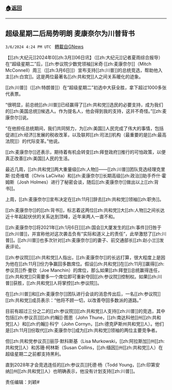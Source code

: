 ###  [:house:返回](README.md)
---


## 超级星期二后局势明朗 麦康奈尔为川普背书
`3/6/2024 4:24 PM UTC ` [轉載自GNews](https://gnews.org/articles/2371285)

【[[zh:大纪元]]2024年0[[zh:3月]]06日讯】（[[zh:大纪元]]记者夏雨综合报导）在“超级星期二”后，[[zh:参议院少数党领袖]]米奇‧[[zh:麦康奈尔]]（Mitch McConnell）周三（[[zh:3月6日]]）宣布支持[[zh:川普]]的总统竞选，帮助他入主[[zh:白宫]]。这是两位最著名[[zh:共和党]]人之间关系暖化的迹象。

[[zh:川普]]（[[zh:特朗普]]）在“超级星期二”初选中大获全胜，拿下超过1000多张代表票。

“很明显，前总统[[zh:川普]]已经赢得了[[zh:共和党]]选民的必要支持，成为我们的[[zh:美国总统]]候选人。作为提名人，他会得到我的支持，这并不奇怪。”[[zh:麦康奈尔]]说。

“在他担任总统期间，我们共同努力，为[[zh:美国]]人民完成了伟大的事情，包括促进[[zh:经济]]发展的税收改革，以及联邦[[zh:司法]]机构（最重要的是[[zh:最高法院]]）的代际变革。”他说。

[[zh:麦康奈尔]]还表示，期待着有机会转变[[zh:拜登政府]]推行的可怕政策，以便真正改善[[zh:美国]]人民的生活。

最近几周，[[zh:共和党]]两大重量级[[zh:人物]]——[[zh:川普]]团队竞选经理克里斯‧拉奇维塔（Chris LaCivita）和[[zh:麦康奈尔]]长期高级[[zh:政治]]助手乔什‧霍姆斯（Josh Holmes）进行了秘密会谈，随后[[zh:麦康奈尔]]做出以上[[zh:背书]]。

上周，[[zh:麦康奈尔]]宣布决定在[[zh:11月]]辞去[[zh:共和党]]领袖[[zh:职务]]。

[[zh:麦康奈尔]]的[[zh:背书]]，标志着这两位[[zh:共和党]]大[[zh:人物]]之间长达近十年起起伏伏的关系达到顶峰，近年来两人一直不和。

[[zh:麦康奈尔]]将2021年[[zh:1月6日]][[zh:国会]]大厦发生的[[zh:事件]]归咎于[[zh:川普]]，并宣称他对这次袭击负有“实际和道义上的责任”，此举激怒了[[zh:川普]]。[[zh:川普]]也多次针对[[zh:麦康奈尔]]的妻子、前交通部长[[zh:赵小兰]]发表评论。

[[zh:参议院]][[zh:共和党]]人指出，[[zh:麦康奈尔]]的长远打算，很大程度上是因为他在[[zh:11月]]份力争赢回多数席位。假设[[zh:共和党]]在[[zh:11月]]赢得[[zh:参议员]]乔‧曼钦（Joe Manchin）的席位，那么如果[[zh:拜登]]总统赢得连任，[[zh:共和党]]只需要多一个席位即可重新夺回[[zh:参议院]]控制权。如果[[zh:川普]]获胜，[[zh:共和党]]人将掌控[[zh:参议院]]。

在[[zh:川普]]和[[zh:麦康奈尔]]团队进行会谈的消息传出后，一名[[zh:参议院]][[zh:共和党]]成员表示：“他将不顾一切，以改善夺回多数派的道路。”

目前有超过三分之二的[[zh:参议院]][[zh:共和党]]人支持[[zh:川普]]的竞选，其中包括[[zh:参议员]][[zh:约翰]]‧图恩（John Thune，[[zh:南达科他]]州[[zh:共和党]]人）和[[zh:约翰]]‧科宁（John Cornyn，[[zh:德克萨斯州共和党]]人）。他们是[[zh:11月]]份取代[[zh:麦康奈尔]]成为[[zh:共和党]]领袖的两位主要竞争者。

但[[zh:共和党参议员]]丽莎‧默科斯基（Lisa Murkowski，[[zh:阿拉斯加]]州[[zh:共和党]]人）和苏珊‧柯林斯（Susan Collins，[[zh:缅因]]州[[zh:共和党]]人）在超级星期二之前都支持黑利。

直到2028年才会竞选连任的[[zh:参议员]]托德‧杨（Todd Young，[[zh:印第安纳]]州[[zh:共和党]]人）也明确表示，他没有计划支持[[zh:川普]]。

责任编辑：刘颖#
